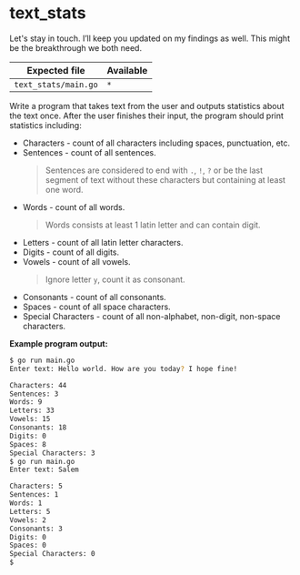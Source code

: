 # text_stats

<p data-story-username="di0n">Let's stay in touch. I’ll keep you updated on my findings as well. This might be the breakthrough we both need.</p>

| Expected file        | Available |
| -------------------- | --------- |
| `text_stats/main.go` | `*`       |

Write a program that takes text from the user and outputs statistics about the text once. After the user finishes their input, the program should print statistics including:

- Characters - count of all characters including spaces, punctuation, etc.
- Sentences - count of all sentences.
  > Sentences are considered to end with `.`, `!`, `?` or be the last segment of text without these characters but containing at least one word.
- Words - count of all words.
  > Words consists at least 1 latin letter and can contain digit.
- Letters - count of all latin letter characters.
- Digits - count of all digits.
- Vowels - count of all vowels.
  > Ignore letter `y`, count it as consonant.
- Consonants - count of all consonants.
- Spaces - count of all space characters.
- Special Characters - count of all non-alphabet, non-digit, non-space characters.

**Example program output:**

```sh
$ go run main.go
Enter text: Hello world. How are you today? I hope fine!

Characters: 44
Sentences: 3
Words: 9
Letters: 33
Vowels: 15
Consonants: 18
Digits: 0
Spaces: 8
Special Characters: 3
$ go run main.go
Enter text: Salem

Characters: 5
Sentences: 1
Words: 1
Letters: 5
Vowels: 2
Consonants: 3
Digits: 0
Spaces: 0
Special Characters: 0
$
```
